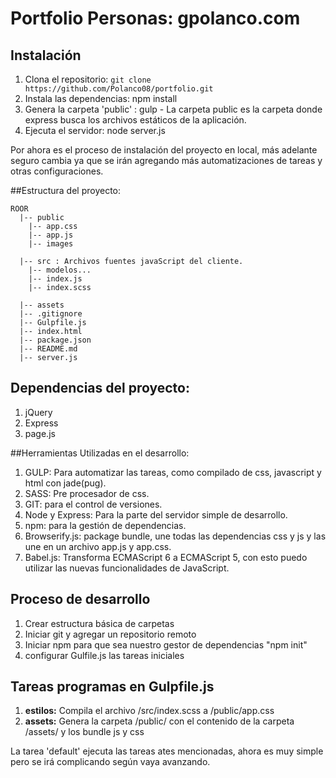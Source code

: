 # Portfolio Personas: gpolanco.com

## Instalación

1. Clona el repositorio: `git clone https://github.com/Polanco08/portfolio.git`
2. Instala las dependencias: npm install
3. Genera la carpeta 'public' : gulp - La carpeta public es la carpeta donde express busca los archivos estáticos de la aplicación.
4. Ejecuta el servidor: node server.js

Por ahora es el proceso de instalación del proyecto en local, más adelante seguro cambia ya que se irán agregando más automatizaciones de tareas y otras configuraciones.

##Estructura del proyecto:

    ROOR
      |-- public
        |-- app.css
        |-- app.js
        |-- images

      |-- src : Archivos fuentes javaScript del cliente.
        |-- modelos...
        |-- index.js
        |-- index.scss

      |-- assets
      |-- .gitignore
      |-- Gulpfile.js
      |-- index.html
      |-- package.json
      |-- README.md
      |-- server.js

## Dependencias del proyecto:
1. jQuery
2. Express
3. page.js


##Herramientas Utilizadas en el desarrollo:

1. GULP: Para automatizar las tareas, como compilado de css, javascript y html con jade(pug).
2. SASS: Pre procesador de css.
3. GIT: para el control de versiones.
4. Node y Express: Para la parte del servidor simple de desarrollo.
5. npm: para la gestión de dependencias.
6. Browserify.js: package bundle, une todas las dependencias css y js y las une en un archivo app.js y app.css.
7. Babel.js: Transforma ECMAScript 6 a ECMAScript 5, con esto puedo utilizar las nuevas funcionalidades de JavaScript.


## Proceso de desarrollo

1. Crear estructura básica de carpetas
2. Iniciar git y agregar un repositorio remoto
3. Iniciar npm para que sea nuestro gestor de dependencias "npm init"
4. configurar Gulfile.js las tareas iniciales


## Tareas programas en Gulpfile.js

1. **estilos:** Compila el archivo /src/index.scss a /public/app.css
2. **assets:** Genera la carpeta /public/ con el contenido de la carpeta /assets/ y los bundle js y css

La tarea 'default' ejecuta las tareas ates mencionadas, ahora es muy simple pero se irá complicando según vaya avanzando.
